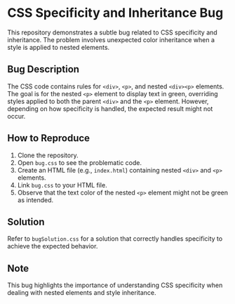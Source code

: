 # CSS Specificity and Inheritance Bug

This repository demonstrates a subtle bug related to CSS specificity and inheritance.  The problem involves unexpected color inheritance when a style is applied to nested elements.

## Bug Description
The CSS code contains rules for `<div>`, `<p>`, and nested `<div><p>` elements. The goal is for the nested `<p>` element to display text in green, overriding styles applied to both the parent `<div>` and the `<p>` element. However, depending on how specificity is handled, the expected result might not occur.

## How to Reproduce
1. Clone the repository.
2. Open `bug.css` to see the problematic code.
3. Create an HTML file (e.g., `index.html`) containing nested `<div>` and `<p>` elements.
4. Link `bug.css` to your HTML file.
5. Observe that the text color of the nested `<p>` element might not be green as intended.

## Solution
Refer to `bugSolution.css` for a solution that correctly handles specificity to achieve the expected behavior.

## Note
This bug highlights the importance of understanding CSS specificity when dealing with nested elements and style inheritance.